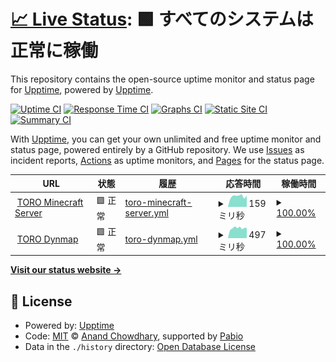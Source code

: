 # [📈 Live Status](https://demo.upptime.js.org): <!--live status--> **🟩 すべてのシステムは正常に稼働**

This repository contains the open-source uptime monitor and status page for [Upptime](https://upptime.js.org), powered by [Upptime](https://github.com/upptime/upptime).

[![Uptime CI](https://github.com/TORO-Server/upptime/workflows/Uptime%20CI/badge.svg)](https://github.com/TORO-Server/upptime/actions?query=workflow%3A%22Uptime+CI%22)
[![Response Time CI](https://github.com/TORO-Server/upptime/workflows/Response%20Time%20CI/badge.svg)](https://github.com/TORO-Server/upptime/actions?query=workflow%3A%22Response+Time+CI%22)
[![Graphs CI](https://github.com/TORO-Server/upptime/workflows/Graphs%20CI/badge.svg)](https://github.com/TORO-Server/upptime/actions?query=workflow%3A%22Graphs+CI%22)
[![Static Site CI](https://github.com/TORO-Server/upptime/workflows/Static%20Site%20CI/badge.svg)](https://github.com/TORO-Server/upptime/actions?query=workflow%3A%22Static+Site+CI%22)
[![Summary CI](https://github.com/TORO-Server/upptime/workflows/Summary%20CI/badge.svg)](https://github.com/TORO-Server/upptime/actions?query=workflow%3A%22Summary+CI%22)

With [Upptime](https://upptime.js.org), you can get your own unlimited and free uptime monitor and status page, powered entirely by a GitHub repository. We use [Issues](https://github.com/upptime/upptime/issues) as incident reports, [Actions](https://github.com/TORO-Server/upptime/actions) as uptime monitors, and [Pages](https://demo.upptime.js.org) for the status page.

<!--start: status pages-->
<!-- This summary is generated by Upptime (https://github.com/upptime/upptime) -->
<!-- Do not edit this manually, your changes will be overwritten -->
<!-- prettier-ignore -->
| URL | 状態 | 履歴 | 応答時間 | 稼働時間 |
| --- | ------ | ------- | ------------- | ------ |
| <img alt="" src="https://icons.duckduckgo.com/ip3/null.ico" height="13"> [TORO Minecraft Server](torosaba.net) | 🟩 正常 | [toro-minecraft-server.yml](https://github.com/TORO-Server/upptime/commits/HEAD/history/toro-minecraft-server.yml) | <details><summary><img alt="応答時間グラフ" src="./graphs/toro-minecraft-server/response-time-week.png" height="20"> 159ミリ秒</summary><br><a href="https://toro-server.github.io/history/toro-minecraft-server"><img alt="応答時間 155" src="https://img.shields.io/endpoint?url=https%3A%2F%2Fraw.githubusercontent.com%2FTORO-Server%2Fupptime%2FHEAD%2Fapi%2Ftoro-minecraft-server%2Fresponse-time.json"></a><br><a href="https://toro-server.github.io/history/toro-minecraft-server"><img alt="24時間 応答時間 175" src="https://img.shields.io/endpoint?url=https%3A%2F%2Fraw.githubusercontent.com%2FTORO-Server%2Fupptime%2FHEAD%2Fapi%2Ftoro-minecraft-server%2Fresponse-time-day.json"></a><br><a href="https://toro-server.github.io/history/toro-minecraft-server"><img alt="7日 応答時間 159" src="https://img.shields.io/endpoint?url=https%3A%2F%2Fraw.githubusercontent.com%2FTORO-Server%2Fupptime%2FHEAD%2Fapi%2Ftoro-minecraft-server%2Fresponse-time-week.json"></a><br><a href="https://toro-server.github.io/history/toro-minecraft-server"><img alt="30日 応答時間 157" src="https://img.shields.io/endpoint?url=https%3A%2F%2Fraw.githubusercontent.com%2FTORO-Server%2Fupptime%2FHEAD%2Fapi%2Ftoro-minecraft-server%2Fresponse-time-month.json"></a><br><a href="https://toro-server.github.io/history/toro-minecraft-server"><img alt="1年 応答時間 155" src="https://img.shields.io/endpoint?url=https%3A%2F%2Fraw.githubusercontent.com%2FTORO-Server%2Fupptime%2FHEAD%2Fapi%2Ftoro-minecraft-server%2Fresponse-time-year.json"></a></details> | <details><summary><a href="https://toro-server.github.io/history/toro-minecraft-server">100.00%</a></summary><a href="https://toro-server.github.io/history/toro-minecraft-server"><img alt="稼働時間 99.01%" src="https://img.shields.io/endpoint?url=https%3A%2F%2Fraw.githubusercontent.com%2FTORO-Server%2Fupptime%2FHEAD%2Fapi%2Ftoro-minecraft-server%2Fuptime.json"></a><br><a href="https://toro-server.github.io/history/toro-minecraft-server"><img alt="24時間の稼働時間 100.00%" src="https://img.shields.io/endpoint?url=https%3A%2F%2Fraw.githubusercontent.com%2FTORO-Server%2Fupptime%2FHEAD%2Fapi%2Ftoro-minecraft-server%2Fuptime-day.json"></a><br><a href="https://toro-server.github.io/history/toro-minecraft-server"><img alt="7日間の稼働時間 100.00%" src="https://img.shields.io/endpoint?url=https%3A%2F%2Fraw.githubusercontent.com%2FTORO-Server%2Fupptime%2FHEAD%2Fapi%2Ftoro-minecraft-server%2Fuptime-week.json"></a><br><a href="https://toro-server.github.io/history/toro-minecraft-server"><img alt="30日の稼働時間 98.20%" src="https://img.shields.io/endpoint?url=https%3A%2F%2Fraw.githubusercontent.com%2FTORO-Server%2Fupptime%2FHEAD%2Fapi%2Ftoro-minecraft-server%2Fuptime-month.json"></a><br><a href="https://toro-server.github.io/history/toro-minecraft-server"><img alt="1年の稼働時間 99.01%" src="https://img.shields.io/endpoint?url=https%3A%2F%2Fraw.githubusercontent.com%2FTORO-Server%2Fupptime%2FHEAD%2Fapi%2Ftoro-minecraft-server%2Fuptime-year.json"></a></details>
| <img alt="" src="https://icons.duckduckgo.com/ip3/torosaba.net.ico" height="13"> [TORO Dynmap](http://torosaba.net:60016/) | 🟩 正常 | [toro-dynmap.yml](https://github.com/TORO-Server/upptime/commits/HEAD/history/toro-dynmap.yml) | <details><summary><img alt="応答時間グラフ" src="./graphs/toro-dynmap/response-time-week.png" height="20"> 497ミリ秒</summary><br><a href="https://toro-server.github.io/history/toro-dynmap"><img alt="応答時間 525" src="https://img.shields.io/endpoint?url=https%3A%2F%2Fraw.githubusercontent.com%2FTORO-Server%2Fupptime%2FHEAD%2Fapi%2Ftoro-dynmap%2Fresponse-time.json"></a><br><a href="https://toro-server.github.io/history/toro-dynmap"><img alt="24時間 応答時間 551" src="https://img.shields.io/endpoint?url=https%3A%2F%2Fraw.githubusercontent.com%2FTORO-Server%2Fupptime%2FHEAD%2Fapi%2Ftoro-dynmap%2Fresponse-time-day.json"></a><br><a href="https://toro-server.github.io/history/toro-dynmap"><img alt="7日 応答時間 497" src="https://img.shields.io/endpoint?url=https%3A%2F%2Fraw.githubusercontent.com%2FTORO-Server%2Fupptime%2FHEAD%2Fapi%2Ftoro-dynmap%2Fresponse-time-week.json"></a><br><a href="https://toro-server.github.io/history/toro-dynmap"><img alt="30日 応答時間 537" src="https://img.shields.io/endpoint?url=https%3A%2F%2Fraw.githubusercontent.com%2FTORO-Server%2Fupptime%2FHEAD%2Fapi%2Ftoro-dynmap%2Fresponse-time-month.json"></a><br><a href="https://toro-server.github.io/history/toro-dynmap"><img alt="1年 応答時間 525" src="https://img.shields.io/endpoint?url=https%3A%2F%2Fraw.githubusercontent.com%2FTORO-Server%2Fupptime%2FHEAD%2Fapi%2Ftoro-dynmap%2Fresponse-time-year.json"></a></details> | <details><summary><a href="https://toro-server.github.io/history/toro-dynmap">100.00%</a></summary><a href="https://toro-server.github.io/history/toro-dynmap"><img alt="稼働時間 98.88%" src="https://img.shields.io/endpoint?url=https%3A%2F%2Fraw.githubusercontent.com%2FTORO-Server%2Fupptime%2FHEAD%2Fapi%2Ftoro-dynmap%2Fuptime.json"></a><br><a href="https://toro-server.github.io/history/toro-dynmap"><img alt="24時間の稼働時間 100.00%" src="https://img.shields.io/endpoint?url=https%3A%2F%2Fraw.githubusercontent.com%2FTORO-Server%2Fupptime%2FHEAD%2Fapi%2Ftoro-dynmap%2Fuptime-day.json"></a><br><a href="https://toro-server.github.io/history/toro-dynmap"><img alt="7日間の稼働時間 100.00%" src="https://img.shields.io/endpoint?url=https%3A%2F%2Fraw.githubusercontent.com%2FTORO-Server%2Fupptime%2FHEAD%2Fapi%2Ftoro-dynmap%2Fuptime-week.json"></a><br><a href="https://toro-server.github.io/history/toro-dynmap"><img alt="30日の稼働時間 98.13%" src="https://img.shields.io/endpoint?url=https%3A%2F%2Fraw.githubusercontent.com%2FTORO-Server%2Fupptime%2FHEAD%2Fapi%2Ftoro-dynmap%2Fuptime-month.json"></a><br><a href="https://toro-server.github.io/history/toro-dynmap"><img alt="1年の稼働時間 98.88%" src="https://img.shields.io/endpoint?url=https%3A%2F%2Fraw.githubusercontent.com%2FTORO-Server%2Fupptime%2FHEAD%2Fapi%2Ftoro-dynmap%2Fuptime-year.json"></a></details>

<!--end: status pages-->

[**Visit our status website →**](https://demo.upptime.js.org)

## 📄 License

- Powered by: [Upptime](https://github.com/upptime/upptime)
- Code: [MIT](./LICENSE) © [Anand Chowdhary](https://anandchowdhary.com), supported by [Pabio](https://pabio.com)
- Data in the `./history` directory: [Open Database License](https://opendatacommons.org/licenses/odbl/1-0/)
